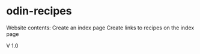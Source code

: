 # odin-recipes

Website contents:
Create an index page
Create links to recipes on the index page

V 1.0